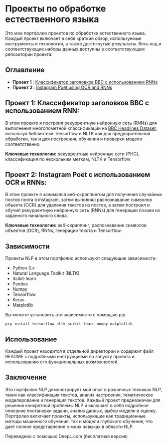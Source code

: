 # Проекты по обработке естественного языка

Это мое портфолио проектов по обработке естественного языка. Каждый проект включает в себя краткий обзор, используемые инструменты и технологии, а также достигнутые результаты. Весь код и соответствующие наборы данных доступны в соответствующем репозитории проекта.

## Оглавление
* **Проект 1** : [Классификатор заголовков BBC с использованием RNNs](/BBCHeadlineDetector)
* **Проект 2** : [Instagram Poet using OCR and RNNs](/InstaPoet)

## Проект 1: Классификатор заголовков BBC с использованием RNN:
В этом проекте я построил рекуррентную нейронную сеть (RNNs) для выполнения многопометной классификации на [BBC Headlines Dataset](http://mlg.ucd.ie/datasets/bbc.html), используя библиотеки Tensorflow и NLTK как для предварительной обработки, так и для построения, обучения и проверки модели соответственно.

**Ключевые технологии:** рекуррентные нейронные сети (РНС), классификация по нескольким меткам, NLTK и Tensorflow

## Проект 2: Instagram Poet с использованием OCR и RNNs:
В этом проекте я занимался веб-скраппингом для получения случайных постов поэта в instagram, затем выполнял распознавание символов объекта (OCR) для удаления текстов из постов, а затем построил и обучил рекуррентную нейронную сеть (RNNs) для генерации поэзии из заданного начального слова.

**Ключевые технологии:** веб-скраппинг, распознавание символов объектов (OCR), RNNs, генерация текста и Tensorflow.

## Зависимости
Проекты NLP в этом портфолио используют следующие зависимости:

* Python 3.x
* Natural Language Toolkit (NLTK)
* Scikit-learn
* Pandas
* Numpy
* Tensorflow
* Keras
* Matplotlib

Вы можете установить эти зависимости с помощью pip.
```
pip install tensorflow nltk scikit-learn numpy matplotlib 
```
## Использование
Каждый проект находится в отдельной директории и содержит файл README с подробными инструкциями по запуску проекта и использованию его функциональных возможностей.

## Заключение
Это портфолио NLP демонстрирует мой опыт в различных техниках NLP, таких как классификация текстов, анализ настроения, тематическое моделирование и генерация текстов. Каждый проект предназначен для решения конкретной проблемы NLP и включает в себя подробное описание постановки задачи, анализ данных, выбор модели и оценку. Портфолио включает проекты, использующие как традиционные методы машинного обучения, так и модели глубокого обучения, что дает полное представление о моих навыках в области NLP.





Переведено с помощью DeepL.com (бесплатная версия)